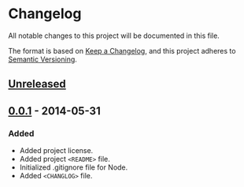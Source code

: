 # Changelog
All notable changes to this project will be documented in this file.

The format is based on [Keep a Changelog](https://keepachangelog.com/en/1.0.0/),
and this project adheres to [Semantic Versioning](https://semver.org/spec/v2.0.0.html).

## [Unreleased]

## [0.0.1] - 2014-05-31
### Added
- Added project license.
- Added project `<README>` file.
- Initialized .gitignore file for Node.
- Added `<CHANGLOG>` file.

[Unreleased]: https://github.com/ogre2/superuser-app/compare/v0.0.1...HEAD
[0.0.1]: https://github.com/ogre2/superuser-app/releases/tag/v0.0.1
